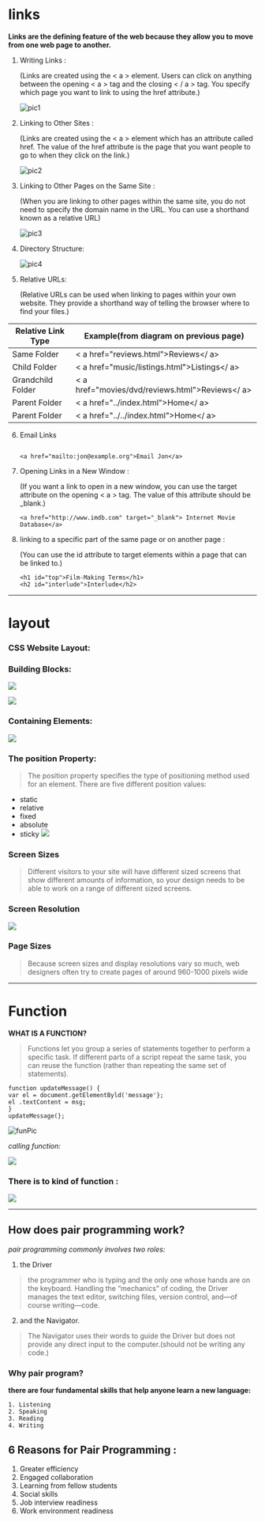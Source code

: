 # links
**Links are the defining feature of the web 
because they allow you to move from 
one web page to another.**

1. Writing Links :

   (Links are created using the < a > element. Users can click on anything between the opening < a > tag and the closing < / a > tag. You specify which page you want to link to using the href attribute.)

   ![pic1](r401.png)


2. Linking to Other Sites :

   (Links are created using the < a > element which has an attribute called href.
    The value of the href attribute is the page that you want people to go to when they click on the link.)

    ![pic2](r402.png)

3. Linking to Other Pages on the Same Site :

   (When you are linking to other pages within the same site,  you do not need to specify the domain name in the URL.
    You can use a shorthand known as a relative URL)
    

   ![pic3](r403.png)

4. Directory Structure:
   
   ![pic4](r404.png)

5. Relative URLs:

   (Relative URLs can be used when linking to pages within your own website. 
   They provide a shorthand way of telling the browser where to find your files.)

|Relative Link Type|Example(from diagram on previous page)         |
|------------------|-----------------------------------------------|
|Same Folder       |< a href="reviews.html">Reviews</ a>           |
|Child Folder      |< a href="music/listings.html">Listings</ a>   |
|Grandchild Folder |< a href="movies/dvd/reviews.html">Reviews</ a>|
|Parent Folder     |< a href="../index.html">Home</ a>             |
|Parent Folder     |< a href="../../index.html">Home</ a>          |

6. Email Links
   
   ```

   <a href="mailto:jon@example.org">Email Jon</a>

   ```

7. Opening Links in a New Window :
   
   (If you want a link to open in a new window, you can use the target attribute on the opening < a > tag. 
   The value of this attribute should be _blank.)

   ```
   <a href="http://www.imdb.com" target="_blank"> Internet Movie Database</a> 

   ```
8. linking to a specific part of the same page or on another page :

   (You can use the id attribute to target elements within a page that can be linked to.) 

   ```
   <h1 id="top">Film-Making Terms</h1>
   <h2 id="interlude">Interlude</h2>
   ```

---------------------------------------


# layout
  ### CSS Website Layout:
  ### Building Blocks:

  ![](https://miro.medium.com/max/828/1*8-ZiQE4l2YY_ddk5yW8Ujg.png)

  ![](https://miro.medium.com/max/700/1*AFeOAqXNJJdfYAjfXiJ9AQ.jpeg)

 

  ### Containing Elements:
  ![](https://images.slideplayer.com/10/2761560/slides/slide_6.jpg)
   


  ### The position Property:
  >The position property specifies the type of positioning method used for an element.
  >There are five different position values:
   - static
  - relative
  - fixed
  - absolute
  - sticky
  ![](https://www.cleonix.com/blog/wp-content/uploads/2019/03/blog-15-03-1.png)

  ### Screen Sizes
   >Different visitors to your site will have different sized screens that show 
different amounts of information, so your design needs to be able to 
work on a range of different sized screens.

  ### Screen Resolution
  ![](https://assets.codepen.io/17824/internal/screenshots/pens/EBbxp.default.png?fit=cover&format=auto&ha=false&height=540&quality=75&v=2&version=1360004161&width=960)
  ### Page Sizes
  >Because screen sizes and display resolutions vary so much, web 
designers often try to create pages of around 960-1000 pixels wide 




----------------------------------


# Function 
  **WHAT IS A FUNCTION?**

  >Functions let you group a series of statements together to perform a 
  specific task. If different parts of a script repeat the same task, you can 
  reuse the function (rather than repeating the same set of statements).


   ```
   function updateMessage() { 
   var el = document.getElementByld('message'}; 
   el .textContent = msg; 
   } 
   updateMessage(};
   ```
  
   
   ![funPic](https://s3.ap-south-1.amazonaws.com/s3.studytonight.com/tutorials/uploads/pictures/1587882057-1.png)
    
   *calling function:*

   ![](https://cdn.programiz.com/sites/tutorial2program/files/javascript-function-with-parameter.png)
   

   ### There is to kind of function :
   ![](https://miro.medium.com/max/1222/1*q3cj9qBvHyDD6JSq3gAlMA.png)

   --------------------------------
   ## How does pair programming work?
   *pair programming commonly involves two roles:*
   1. the Driver 
   >the programmer who is typing and the only one whose hands are on the keyboard. Handling the “mechanics” of coding, the Driver manages the text editor, switching files, version control, and—of course writing—code. 


   2. and the Navigator. 
   >The Navigator uses their words to guide the Driver but does not provide any direct input to the computer.(should not be writing any code.)

   ### Why pair program?

   **there are four fundamental skills that help anyone learn a new language:**
   
    1. Listening
    2. Speaking
    3. Reading
    4. Writing


   ## 6 Reasons for Pair Programming :
   1. Greater efficiency
   2. Engaged collaboration
   3. Learning from fellow students
   4. Social skills
   5. Job interview readiness
   6. Work environment readiness